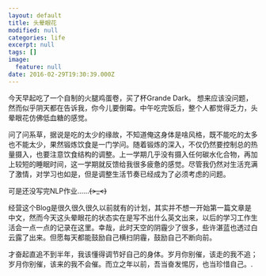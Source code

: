 ```yaml
---
layout: default
title: 头晕眼花
modified: null
categories: life
excerpt: null
tags: []
image:
  feature: null
date: 2016-02-29T19:30:39.000Z
---
```


今天早起吃了一个自制的火腿鸡蛋卷，买了杯Grande Dark。 想来应该没问题，然而似乎阴天都在告诉我，你今儿要倒霉。中午吃完饭后，整个人都觉得乏力，头晕眼花仿佛低血糖的感觉。

问了问系草，据说是吃的太少的缘故，不知道俺这身体是啥风格，既不能吃的太多也不能太少，果然锻炼饮食是一门学问。随着锻炼的深入，不仅仍然要控制总的热量摄入，也要注意饮食结构的调整。上一学期几乎没有摄入任何碳水化合物，再加上较短的睡眠时间，这一学期就反馈给我很多疲惫的感觉。尽管我仍然对生活充满了激情，对学习也如是，但是调整生活节奏已经成为了必须考虑的问题。

可是还没写完NLP作业......~~~~(>_<)~~~~

经营这个Blog是很久很久很久以前就有的计划，其实并不想一开始第一篇文章是中文，然而今天这头晕眼花的状态实在是写不出什么英文出来，以后的学习工作生活会一点一点的记录在这里。幸哉，此时天空的阴霾少了很多，些许湛蓝也透过白云露了出来。但愿每天都能鼓励自己横扫阴霾，鼓励自己不断向前。

才奋起直追不到半年，我该懂得调节好自己的身体。岁月你别催，该走的我不追；岁月你别催，该来的我不会催。而立之年以前，吾当奋发惕厉，也当珍惜自己。.
